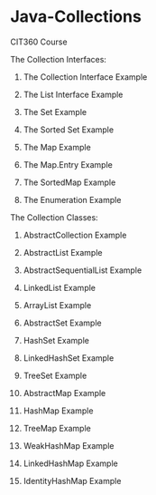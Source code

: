 # Java-Collections

CIT360 Course


The Collection Interfaces:

1) The Collection Interface
  Example

2) The List Interface
  Example

3) The Set
  Example

4) The Sorted Set
  Example

5) The Map
  Example

6) The Map.Entry
  Example

7) The SortedMap
  Example

8) The Enumeration
  Example


The Collection Classes:

1) AbstractCollection
  Example

2) AbstractList
  Example

3) AbstractSequentialList
  Example

4) LinkedList
  Example

5) ArrayList
  Example

6) AbstractSet
  Example

7) HashSet
  Example

8) LinkedHashSet
  Example

9) TreeSet
  Example

10) AbstractMap
  Example

11) HashMap
  Example

12) TreeMap
  Example

13) WeakHashMap
  Example
  
14) LinkedHashMap
  Example

15) IdentityHashMap
  Example

